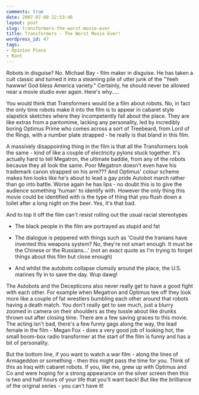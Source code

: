 ```yaml
---
comments: true
date: 2007-07-08 22:53:46
layout: post
slug: transformers-the-worst-movie-ever
title: Transformers - The Worst Movie Ever!
wordpress_id: 47
tags:
- Opinion Piece
- Rant
---
```


Robots in disguise? No. Michael Bay - film maker in disguise. He has taken a cult classic and turned it into a steaming pile of utter junk of the "Yeeh hawww! God bless America variety." Certainly, he should never be allowed near a movie studio ever again. Here's why.....

You would think that Transformers would be a film about robots. No, in fact the only time robots make it into the film is to appear in cabaret style slapstick sketches where they incompetently fall about the place. They are like extras from a pantomime, lacking any personality, led by incredibly boring Optimus Prime who comes across a sort of Treebeard, from Lord of the Rings, with a number plate strapped - he really is that bland in this film.

A massively disappointing thing in the film is that all the Transformers look the same - kind of like a couple of electricity pylons stuck together. It's actually hard to tell Megatron, the ultimate baddie, from any of the robots because they all look the same. Poor Megatron doesn't even have his trademark canon strapped on his arm??? And Optimus' colour scheme makes him looks like he's about to lead a gay pride Autobot march rather than go into battle. Worse again he has lips - no doubt this is to give the audience something 'human' to identify with. However the only thing this movie could be identified with is the type of thing that you flush down a toilet after a long night on the beer. Yes, it's that bad.

And to top it off the film can't resist rolling out the usual racial stereotypes



	
  * The black people in the film are portrayed as stupid and fat

	
  * The dialogue is peppered with things such as 'Could the Iranians have invented this weapons system? No, they're not smart enough. It must be the Chinese or the Russians...' (not an exact quote as I'm trying to forget things about this film but close enough)

	
  * And whilst the autobots collapse clumsily around the place, the U.S. marines fly in to save the day. Wup dawg!


The Autobots and the Decepticons also never really get to have a good fight with each other. For example when Megatron and Optimus tee off they look more like a couple of fat wrestlers bumbling each other around that robots having a death match. You don't really get to see much, just a blurry zoomed in camera on their shoulders as they tussle about like drunks thrown out after closing time. There are a few saving graces to this movie. The acting isn't bad, there's a few funny gags along the way, the lead female in the film - Megan Fox - does a very good job of looking hot, the small boom-box radio transformer at the start of the film is funny and has a bit of personality.

But the bottom line, if you want to watch a war film - along the lines of Armageddon or something - then this might pass the time for you. Think of this as Iraq with cabaret robots. If you, like me, grew up with Optimus and Co and were hoping for a strong appearance on the silver screen then this is two and half hours of your life that you'll want back! But like the brilliance of the original series - you can't have it!